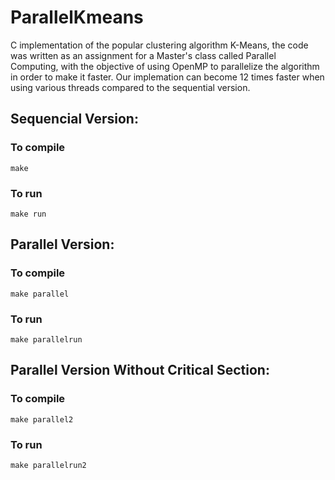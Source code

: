 # ParallelKmeans
C implementation of the popular clustering algorithm K-Means, the code was written as an assignment for a Master's class called Parallel Computing, with the objective of using OpenMP to parallelize the algorithm in order to make it faster. Our implemation can become 12 times faster when using various threads compared to the sequential version.
## Sequencial Version:
### To compile
`make`
### To run
`make run`

## Parallel Version:
### To compile
`make parallel`
### To run
`make parallelrun`

## Parallel Version Without Critical Section:
### To compile
`make parallel2`
### To run
`make parallelrun2`
